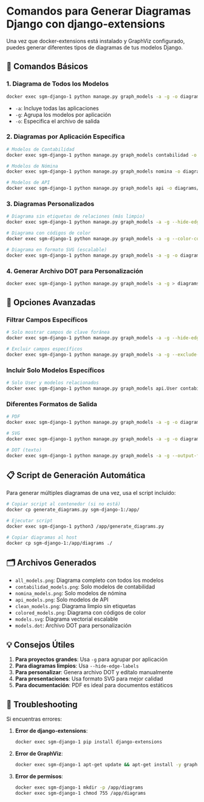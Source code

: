 # Comandos para Generar Diagramas Django con django-extensions

Una vez que docker-extensions está instalado y GraphViz configurado, puedes generar diferentes tipos de diagramas de tus modelos Django.

## 🚀 Comandos Básicos

### 1. Diagrama de Todos los Modelos
```bash
docker exec sgm-django-1 python manage.py graph_models -a -g -o diagrams/all_models.png
```
- `-a`: Incluye todas las aplicaciones
- `-g`: Agrupa los modelos por aplicación
- `-o`: Especifica el archivo de salida

### 2. Diagramas por Aplicación Específica
```bash
# Modelos de Contabilidad
docker exec sgm-django-1 python manage.py graph_models contabilidad -o diagrams/contabilidad_models.png

# Modelos de Nómina
docker exec sgm-django-1 python manage.py graph_models nomina -o diagrams/nomina_models.png

# Modelos de API
docker exec sgm-django-1 python manage.py graph_models api -o diagrams/api_models.png
```

### 3. Diagramas Personalizados
```bash
# Diagrama sin etiquetas de relaciones (más limpio)
docker exec sgm-django-1 python manage.py graph_models -a -g --hide-edge-labels -o diagrams/clean_models.png

# Diagrama con códigos de color
docker exec sgm-django-1 python manage.py graph_models -a -g --color-code-deletions -o diagrams/colored_models.png

# Diagrama en formato SVG (escalable)
docker exec sgm-django-1 python manage.py graph_models -a -g -o diagrams/models.svg
```

### 4. Generar Archivo DOT para Personalización
```bash
docker exec sgm-django-1 python manage.py graph_models -a -g > diagrams/models.dot
```

## 🎯 Opciones Avanzadas

### Filtrar Campos Específicos
```bash
# Solo mostrar campos de clave foránea
docker exec sgm-django-1 python manage.py graph_models -a -g --hide-edge-labels --exclude-columns=id -o diagrams/fk_only.png

# Excluir campos específicos
docker exec sgm-django-1 python manage.py graph_models -a -g --exclude-columns=created_at,updated_at -o diagrams/no_timestamps.png
```

### Incluir Solo Modelos Específicos
```bash
# Solo User y modelos relacionados
docker exec sgm-django-1 python manage.py graph_models api.User contabilidad.Empresa -o diagrams/user_empresa.png
```

### Diferentes Formatos de Salida
```bash
# PDF
docker exec sgm-django-1 python manage.py graph_models -a -g -o diagrams/models.pdf

# SVG
docker exec sgm-django-1 python manage.py graph_models -a -g -o diagrams/models.svg

# DOT (texto)
docker exec sgm-django-1 python manage.py graph_models -a -g --output-format=dot -o diagrams/models.dot
```

## 📋 Script de Generación Automática

Para generar múltiples diagramas de una vez, usa el script incluido:

```bash
# Copiar script al contenedor (si no está)
docker cp generate_diagrams.py sgm-django-1:/app/

# Ejecutar script
docker exec sgm-django-1 python3 /app/generate_diagrams.py

# Copiar diagramas al host
docker cp sgm-django-1:/app/diagrams ./
```

## 🗂️ Archivos Generados

- `all_models.png`: Diagrama completo con todos los modelos
- `contabilidad_models.png`: Solo modelos de contabilidad
- `nomina_models.png`: Solo modelos de nómina
- `api_models.png`: Solo modelos de API
- `clean_models.png`: Diagrama limpio sin etiquetas
- `colored_models.png`: Diagrama con códigos de color
- `models.svg`: Diagrama vectorial escalable
- `models.dot`: Archivo DOT para personalización

## 💡 Consejos Útiles

1. **Para proyectos grandes**: Usa `-g` para agrupar por aplicación
2. **Para diagramas limpios**: Usa `--hide-edge-labels`
3. **Para personalizar**: Genera archivo DOT y edítalo manualmente
4. **Para presentaciones**: Usa formato SVG para mejor calidad
5. **Para documentación**: PDF es ideal para documentos estáticos

## 🔧 Troubleshooting

Si encuentras errores:

1. **Error de django-extensions**:
   ```bash
   docker exec sgm-django-1 pip install django-extensions
   ```

2. **Error de GraphViz**:
   ```bash
   docker exec sgm-django-1 apt-get update && apt-get install -y graphviz
   ```

3. **Error de permisos**:
   ```bash
   docker exec sgm-django-1 mkdir -p /app/diagrams
   docker exec sgm-django-1 chmod 755 /app/diagrams
   ```
